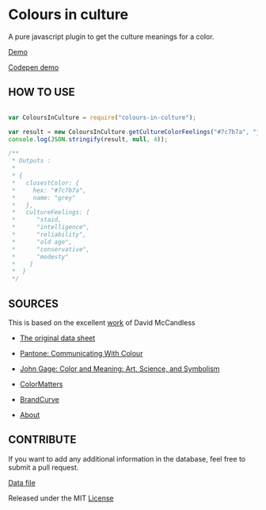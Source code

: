 Colours in culture
=====================


A pure javascript plugin to get the culture meanings for a color.

[Demo](https://tfrere.github.io/colours-in-culture/)

[Codepen demo](http://codepen.io/tfrere/pen/VpMWwv)


HOW TO USE
------------


```javascript

var ColoursInCulture = require("colours-in-culture");

var result = new ColoursInCulture.getCultureColorFeelings("#7c7b7a", "japanese");
console.log(JSON.stringify(result, null, 4));

/**
 * Outputs :
 *
 * {
 *   closestColor: {
 *     hex: "#7c7b7a",
 *     name: "grey"
 *   },
 *   cultureFeelings: [
 *      "staid,
 *      "intelligence",
 *      "reliability",
 *      "old age",
 *      "conservative",
 *      "modesty"
 *    ]
 *  }
 */


```


SOURCES
------------


This is based on the excellent [work](http://www.informationisbeautiful.net/visualizations/colours-in-cultures/) of David McCandless

* [The original data sheet](https://docs.google.com/spreadsheets/d/1kdEOmMxo-Shy2gGlUpPe_Low3s27ZXIw15hybMmtMDU/edit#gid=0) 

* [Pantone: Communicating With Colour](http://www.amazon.com/exec/obidos/ASIN/0966638328/titb-20/)
* [John Gage: Color and Meaning: Art, Science, and Symbolism](http://www.amazon.com/exec/obidos/ASIN/0520226119/titb-20/)
* [ColorMatters](http://www.colormatters.com/search.html)
* [BrandCurve](http://www.brandcurve.com/color-meanings-around-the-world/)
* [About](http://webdesign.about.com/od/color/a/bl_colorculture.htm)


CONTRIBUTE
---------------

If you want to add any additional information in the database, feel free to submit a pull request. 

[Data file](https://github.com/tfrere/colours-in-culture/blob/master/data.json)


Released under the MIT [License](https://github.com/tfrere/colours-in-culture/blob/master/LICENSE)
